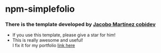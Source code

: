 # npm-simplefolio
### There is the template developed by [Jacobo Martínez cobidev](https://github.com/cobidev/simplefolio "title")  
- If you use this template, please give a star for him!  
- This is really awesome and useful!  
I fix it for my portfolio [link here](https://suspicious-morse-3534fb.netlify.app/)
